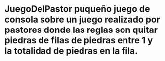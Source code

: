 # JuegoDelPastor puqueño juego de consola sobre un juego realizado por pastores donde las reglas son quitar piedras de filas de piedras entre 1 y la totalidad de piedras en la fila.
